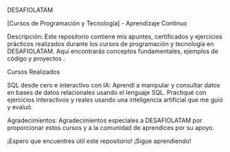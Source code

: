 DESAFIOLATAM

[Cursos de Programación y Tecnología] - Aprendizaje Continuo

Descripción: Este repositorio contiene mis apuntes, certificados y ejercicios prácticos realizados durante los cursos de programación y tecnología en DESAFIOLATAM. Aquí encontrarás conceptos fundamentales, ejemplos de código y proyectos .

Cursos Realizados

SQL desde cero e interactivo con IA: Aprendí a manipular y consultar datos en bases de datos relacionales usando el lenguaje SQL. Practiqué con ejercicios interactivos y reales usando una inteligencia artificial que me guió y evaluó.

Agradecimientos: Agradecimientos especiales a DESAFIOLATAM por proporcionar estos cursos y a la comunidad de aprendices por su apoyo.

¡Espero que encuentres útil este repositorio! ¡Sigue aprendiendo!
